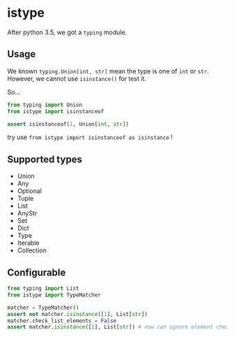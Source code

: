 # istype

After python 3.5, we got a `typing` module.

## Usage

We known `typing.Union[int, str]` mean the type is one of `int` or `str`.
However, we cannot use `isinstance()` for test it.

So...

``` py
from typing import Union
from istype import isinstanceof

assert isinstanceof(1, Union[int, str])
```

try use `from istype import isinstanceof as isinstance` !

## Supported types

* Union
* Any
* Optional
* Tuple
* List
* AnyStr
* Set
* Dict
* Type
* Iterable
* Collection

## Configurable

``` py
from typing import List
from istype import TypeMatcher

matcher = TypeMatcher()
assert not matcher.isinstance([1], List[str])
matcher.check_list_elements = False
assert matcher.isinstance([1], List[str]) # now can ignore element checks
```
